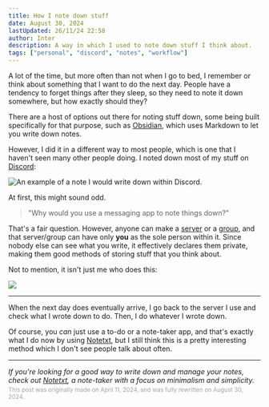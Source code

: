 ```yaml
---
title: How I note down stuff
date: August 30, 2024
lastUpdated: 26/11/24 22:58
author: Inter
description: A way in which I used to note down stuff I think about.
tags: ["personal", "discord", "notes", "workflow"]
---
```


A lot of the time, but more often than not when I go to bed, I remember or think about something that I want to do the next day. People have a tendency to forget things after they sleep, so they need to note it down somewhere, but how exactly should they?

There are a host of options out there for noting stuff down, some being built specifically for that purpose, such as [Obsidian](https://obsidian.md/), which uses Markdown to let you write down notes.

However, I did it in a different way to most people, which is one that I haven't seen many other people doing. I noted down most of my stuff on [Discord](https://discord.com):

![An example of a note I would write down within Discord.](/images/noting-down-stuff/note.png)

At first, this might sound odd. 

> "Why would you use a messaging app to note things down?"

That's a fair question. However, anyone can make a [server](https://support.discord.com/hc/en-us/articles/360034842871-How-do-I-join-a-Server#h_01FSJF2HANX9JMZC99WDFAT33T) or a [group](https://support.discord.com/hc/en-us/articles/223657667-Group-Chat-and-Calls), and that server/group can have only **you** as the sole person within it. Since nobody else can see what you write, it effectively declares them private, making them good methods of storing stuff that you think about. 

Not to mention, it isn't just me who does this:

![](/images/noting-down-stuff/tweet.png)

---

When the next day does eventually arrive, I go back to the server I use and check what I wrote down to do. Then, I do whatever I wrote down. 

Of course, you *can* just use a to-do or a note-taker app, and that's exactly what I do now by using [Notetxt](https://www.notetxt.xyz/), but I still think this is a pretty interesting method which I don't see people talk about often.

---

*If you're looking for a good way to write down and manage your notes, check out [Notetxt](https://notetxt.xyz), a note-taker with a focus on minimalism and simplicity.*

<div style="margin-bottom: 10px; margin-top: -10px; color: #a3a3a3">
  <sub> 
  This post was originally made on April 11, 2024, and was fully rewritten on August 30, 2024.
  </sub>
</div>